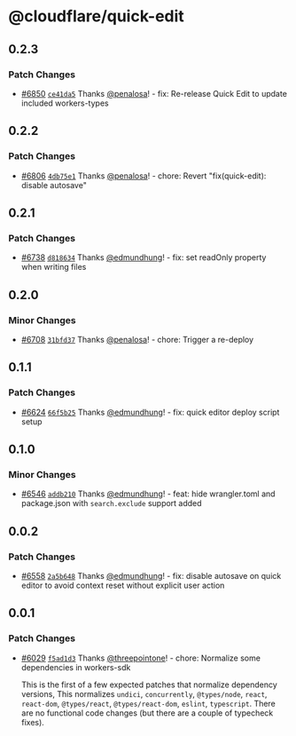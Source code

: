 # @cloudflare/quick-edit

## 0.2.3

### Patch Changes

- [#6850](https://github.com/cloudflare/workers-sdk/pull/6850) [`ce41da5`](https://github.com/cloudflare/workers-sdk/commit/ce41da555a9520382a1e16cd7269253f0b733d51) Thanks [@penalosa](https://github.com/penalosa)! - fix: Re-release Quick Edit to update included workers-types

## 0.2.2

### Patch Changes

- [#6806](https://github.com/cloudflare/workers-sdk/pull/6806) [`4db75e1`](https://github.com/cloudflare/workers-sdk/commit/4db75e1eaf8eb088d869986efc28d5345789ff50) Thanks [@penalosa](https://github.com/penalosa)! - chore: Revert "fix(quick-edit): disable autosave"

## 0.2.1

### Patch Changes

- [#6738](https://github.com/cloudflare/workers-sdk/pull/6738) [`d818634`](https://github.com/cloudflare/workers-sdk/commit/d8186341980ab2c02917852a9e790a7655f93a78) Thanks [@edmundhung](https://github.com/edmundhung)! - fix: set readOnly property when writing files

## 0.2.0

### Minor Changes

- [#6708](https://github.com/cloudflare/workers-sdk/pull/6708) [`31bfd37`](https://github.com/cloudflare/workers-sdk/commit/31bfd374cf6764c1e8a4491518c58cb112010340) Thanks [@penalosa](https://github.com/penalosa)! - chore: Trigger a re-deploy

## 0.1.1

### Patch Changes

- [#6624](https://github.com/cloudflare/workers-sdk/pull/6624) [`66f5b25`](https://github.com/cloudflare/workers-sdk/commit/66f5b259a760e4a5ebe0dac01a3d82df15aa3040) Thanks [@edmundhung](https://github.com/edmundhung)! - fix: quick editor deploy script setup

## 0.1.0

### Minor Changes

- [#6546](https://github.com/cloudflare/workers-sdk/pull/6546) [`addb210`](https://github.com/cloudflare/workers-sdk/commit/addb21010dc68ff8867903b90aca438a31f0a3fc) Thanks [@edmundhung](https://github.com/edmundhung)! - feat: hide wrangler.toml and package.json with `search.exclude` support added

## 0.0.2

### Patch Changes

- [#6558](https://github.com/cloudflare/workers-sdk/pull/6558) [`2a5b648`](https://github.com/cloudflare/workers-sdk/commit/2a5b64815455a324dd57cdcf98abbcc3f7156c98) Thanks [@edmundhung](https://github.com/edmundhung)! - fix: disable autosave on quick editor to avoid context reset without explicit user action

## 0.0.1

### Patch Changes

- [#6029](https://github.com/cloudflare/workers-sdk/pull/6029) [`f5ad1d3`](https://github.com/cloudflare/workers-sdk/commit/f5ad1d3e562ce63b59f6ab136f1cdd703605bca4) Thanks [@threepointone](https://github.com/threepointone)! - chore: Normalize some dependencies in workers-sdk

  This is the first of a few expected patches that normalize dependency versions, This normalizes `undici`, `concurrently`, `@types/node`, `react`, `react-dom`, `@types/react`, `@types/react-dom`, `eslint`, `typescript`. There are no functional code changes (but there are a couple of typecheck fixes).

